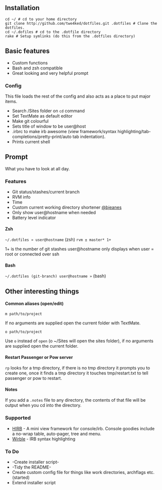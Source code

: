 ## Installation

    cd ~/ # cd to your home directory
    git clone http://github.com/twe4ked/dotfiles.git .dotfiles # Clone the dotfiles.
    cd ~/.dofiles # cd to the .dotfile directory
    rake # Setup symlinks (do this from the .dotfiles directory)

## Basic features

* Custom functions
* Bash and zsh compatible
* Great looking and very helpful prompt

### Config

This file loads the rest of the config and also acts as a place to put major items.

* Search /Sites folder on `cd` command
* Set TextMate as default editor
* Make git colourful
* Sets title of window to be user@host
* .irbrc to make irb awesome (view framework/syntax highlighting/tab-completions/pretty-print/auto tab indentation).
* Prints current shell

## Prompt

What you have to look at all day.

### Features

* Git status/stashes/current branch
* RVM info
* Time
* Custom current working directory shortener [@bjeanes](http://github.com/bjeanes/dot-files)
* Only show user@hostname when needed
* Battery level indicator

#### Zsh

`~/.dotfiles » user@hostname` (zsh) `rvm ± master* 1+`

1+ is the number of git stashes
user@hostname only displays when user = root or connected over ssh

#### Bash

`~/.dotfiles (git-branch) user@hostname »` (bash)

## Other interesting things

#### Common aliases (open/edit)

`m path/to/project`

If no arguments are supplied open the current folder with TextMate.

`o path/to/project`

Use `o` instead of `open` (o ~/Sites will open the sites folder), if no arguments are supplied open the current folder.

#### Restart Passenger or Pow server

`rp` looks for a tmp directory, if there is no tmp directory it prompts you to create one, once it finds a tmp directory it touches tmp/restart.txt to tell passenger or pow to restart.

#### Notes

If you add a `.notes` file to any directory, the contents of that file will be output when you cd into the directory.

### Supported

* [HIRB](http://github.com/cldwalker/hirb) - A mini view framework for console/irb. Console goodies include a no-wrap table, auto-pager, tree and menu.
* [Wirble](http://rubygems.org/gems/wirble) - IRB syntax highlighting

### To Do

* -Create installer script-
* -Tidy the README-
* Create custom config file for things like work directories, archflags etc. (started)
* Extend installer script
